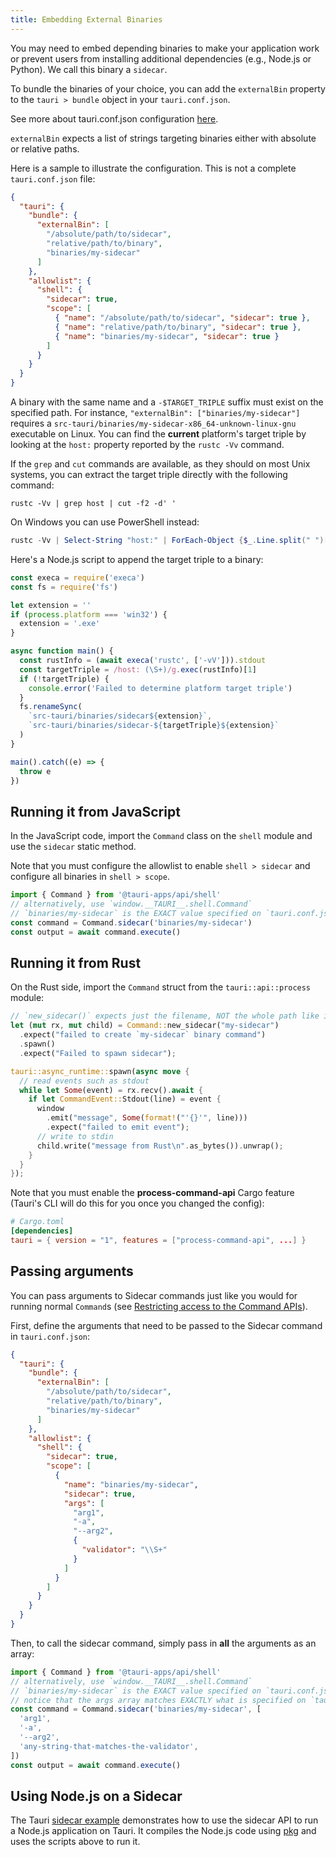 ```yaml
---
title: Embedding External Binaries
---
```

<!-- TODO: REVISE COPY TO V2 -->

You may need to embed depending binaries to make your application work or prevent users from installing additional dependencies (e.g., Node.js or Python).
We call this binary a `sidecar`.

To bundle the binaries of your choice, you can add the `externalBin` property to the `tauri > bundle` object in your `tauri.conf.json`.

See more about tauri.conf.json configuration [here][tauri.bundle].

`externalBin` expects a list of strings targeting binaries either with absolute or relative paths.

Here is a sample to illustrate the configuration. This is not a complete `tauri.conf.json` file:

```json
{
  "tauri": {
    "bundle": {
      "externalBin": [
        "/absolute/path/to/sidecar",
        "relative/path/to/binary",
        "binaries/my-sidecar"
      ]
    },
    "allowlist": {
      "shell": {
        "sidecar": true,
        "scope": [
          { "name": "/absolute/path/to/sidecar", "sidecar": true },
          { "name": "relative/path/to/binary", "sidecar": true },
          { "name": "binaries/my-sidecar", "sidecar": true }
        ]
      }
    }
  }
}
```

A binary with the same name and a `-$TARGET_TRIPLE` suffix must exist on the specified path. For instance, `"externalBin": ["binaries/my-sidecar"]` requires a `src-tauri/binaries/my-sidecar-x86_64-unknown-linux-gnu` executable on Linux. You can find the **current** platform's target triple by looking at the `host:` property reported by the `rustc -Vv` command.

If the `grep` and `cut` commands are available, as they should on most Unix systems, you can extract the target triple directly with the following command:

```shell
rustc -Vv | grep host | cut -f2 -d' '
```

On Windows you can use PowerShell instead:

```powershell
rustc -Vv | Select-String "host:" | ForEach-Object {$_.Line.split(" ")[1]}
```

Here's a Node.js script to append the target triple to a binary:

```javascript
const execa = require('execa')
const fs = require('fs')

let extension = ''
if (process.platform === 'win32') {
  extension = '.exe'
}

async function main() {
  const rustInfo = (await execa('rustc', ['-vV'])).stdout
  const targetTriple = /host: (\S+)/g.exec(rustInfo)[1]
  if (!targetTriple) {
    console.error('Failed to determine platform target triple')
  }
  fs.renameSync(
    `src-tauri/binaries/sidecar${extension}`,
    `src-tauri/binaries/sidecar-${targetTriple}${extension}`
  )
}

main().catch((e) => {
  throw e
})
```

## Running it from JavaScript

In the JavaScript code, import the `Command` class on the `shell` module and use the `sidecar` static method.

Note that you must configure the allowlist to enable `shell > sidecar` and configure all binaries in `shell > scope`.

```javascript
import { Command } from '@tauri-apps/api/shell'
// alternatively, use `window.__TAURI__.shell.Command`
// `binaries/my-sidecar` is the EXACT value specified on `tauri.conf.json > tauri > bundle > externalBin`
const command = Command.sidecar('binaries/my-sidecar')
const output = await command.execute()
```

## Running it from Rust

On the Rust side, import the `Command` struct from the `tauri::api::process` module:

```rust
// `new_sidecar()` expects just the filename, NOT the whole path like in JavaScript
let (mut rx, mut child) = Command::new_sidecar("my-sidecar")
  .expect("failed to create `my-sidecar` binary command")
  .spawn()
  .expect("Failed to spawn sidecar");

tauri::async_runtime::spawn(async move {
  // read events such as stdout
  while let Some(event) = rx.recv().await {
    if let CommandEvent::Stdout(line) = event {
      window
        .emit("message", Some(format!("'{}'", line)))
        .expect("failed to emit event");
      // write to stdin
      child.write("message from Rust\n".as_bytes()).unwrap();
    }
  }
});
```

Note that you must enable the **process-command-api** Cargo feature (Tauri's CLI will do this for you once you changed the config):

```toml
# Cargo.toml
[dependencies]
tauri = { version = "1", features = ["process-command-api", ...] }
```

## Passing arguments

You can pass arguments to Sidecar commands just like you would for running normal `Command`s (see [Restricting access to the Command APIs]).

First, define the arguments that need to be passed to the Sidecar command in `tauri.conf.json`:

```json
{
  "tauri": {
    "bundle": {
      "externalBin": [
        "/absolute/path/to/sidecar",
        "relative/path/to/binary",
        "binaries/my-sidecar"
      ]
    },
    "allowlist": {
      "shell": {
        "sidecar": true,
        "scope": [
          {
            "name": "binaries/my-sidecar",
            "sidecar": true,
            "args": [
              "arg1",
              "-a",
              "--arg2",
              {
                "validator": "\\S+"
              }
            ]
          }
        ]
      }
    }
  }
}
```

Then, to call the sidecar command, simply pass in **all** the arguments as an array:

```js
import { Command } from '@tauri-apps/api/shell'
// alternatively, use `window.__TAURI__.shell.Command`
// `binaries/my-sidecar` is the EXACT value specified on `tauri.conf.json > tauri > bundle > externalBin`
// notice that the args array matches EXACTLY what is specified on `tauri.conf.json`.
const command = Command.sidecar('binaries/my-sidecar', [
  'arg1',
  '-a',
  '--arg2',
  'any-string-that-matches-the-validator',
])
const output = await command.execute()
```

## Using Node.js on a Sidecar

The Tauri [sidecar example] demonstrates how to use the sidecar API to run a Node.js application on Tauri.
It compiles the Node.js code using [pkg] and uses the scripts above to run it.


[tauri.bundle]: ../../api/config.md#tauri.bundle
[sidecar example]: https://github.com/tauri-apps/tauri/tree/1.x/examples/sidecar
[restricting access to the command apis]: ../../api/js/shell.md#restricting-access-to-the-command-apis
[pkg]: https://github.com/vercel/pkg

